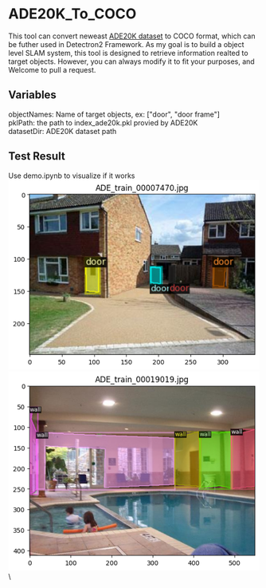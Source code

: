 # ADE20K_To_COCO
This tool can convert neweast [ADE20K dataset](https://groups.csail.mit.edu/vision/datasets/ADE20K/) to COCO format, which can be futher used in Detectron2 Framework.
As my goal is to build a object level SLAM system, this tool is designed to retrieve information realted to target objects.
However, you can always modify it to fit your purposes, and Welcome to pull a request.

## Variables
objectNames: Name of target objects, ex: ["door", "door frame"]\
pklPath: the path to index_ade20k.pkl provied by ADE20K\
datasetDir: ADE20K dataset path

## Test Result
Use demo.ipynb to visualize if it works\
![image](./figure/door1.png)\
![image](./figure/wall1.png)\